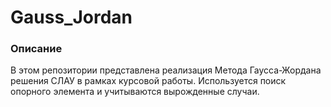 # Gauss_Jordan

### Описание
В этом репозитории представлена реализация Метода Гаусса-Жордана решения СЛАУ в рамках курсовой работы. Используется поиск опорного элемента и учитываются вырожденные случаи.